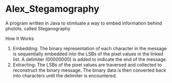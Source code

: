# Alex_Stegamography
A program written in Java to stimluate a way to embed information behind photots, called Steganography

How It Works
1. Embedding:
     The binary representation of each character in the message is sequentially embedded into the LSBs of the pixel values in the linked list.
     A delimiter (00000000) is added to indicate the end of the message.
2. Extracting:
     The LSBs of the pixel values are traversed and collected to reconstruct the binary message.
     The binary data is then converted back into characters until the delimiter is encountered.
